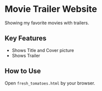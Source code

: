 # Movie Trailer Website
Showing my favorite movies with trailers.

## Key Features
* Shows Title and Cover picture
* Shows Trailer

## How to Use
Open `fresh_tomatoes.html` by your browser.
